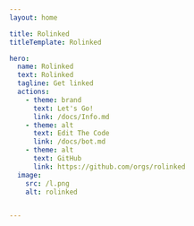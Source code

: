 ```yaml
---
layout: home

title: Rolinked
titleTemplate: Rolinked

hero:
  name: Rolinked
  text: Rolinked
  tagline: Get linked
  actions:
    - theme: brand
      text: Let's Go!
      link: /docs/Info.md
    - theme: alt
      text: Edit The Code
      link: /docs/bot.md
    - theme: alt
      text: GitHub
      link: https://github.com/orgs/rolinked
  image:
    src: /l.png
    alt: rolinked


---
```

<style> :root { --vp-home-hero-name-color: transparent; --vp-home-hero-name-background: -webkit-linear-gradient(120deg, #FAEBEFFF 30%, #333D79FF); --vp-home-hero-image-background-image: linear-gradient(-45deg, #FAEBEFFF 50%, #333D79FF 50%); --vp-home-hero-image-filter: blur(44px); } @media (min-width: 640px) { :root { --vp-home-hero-image-filter: blur(56px); } } @media (min-width: 960px) { :root { --vp-home-hero-image-filter: blur(68px); } } </style>
